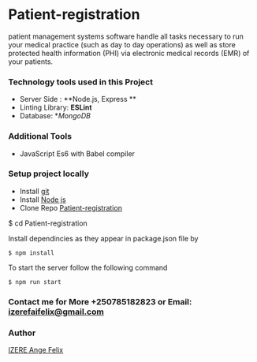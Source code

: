 # Patient-registration
patient management systems software handle all tasks necessary to run your medical practice (such as day to day operations) as well as store protected health information (PHI) via electronic medical records (EMR) of your patients.


### Technology tools used in this Project

* Server Side : **Node.js, Express **
* Linting Library: **ESLint**
* Database: **MongoDB*

### Additional Tools

* JavaScript Es6 with Babel compiler


### Setup project locally

* Install [git](https://git-scm.com/downloads)
* Install [Node js](https://nodejs.org/en/)
* Clone Repo [Patient-registration](https://github.com/Angelus123/)



$ cd Patient-registration

Install dependincies as they appear in package.json file by

```
$ npm install
```
To start the server follow the following command

```
$ npm run start
```


### Contact me for More  +250785182823 or Email: izerefaifelix@gmail.com
### Author
[IZERE Ange Felix](https://github.com/Angelus123)
